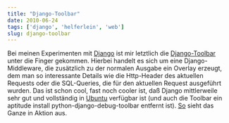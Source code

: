 ```yaml
---
title: "Django-Toolbar"
date: 2010-06-24
tags: ['django', 'helferlein', 'web']
slug: django-toolbar
---
```

Bei meinen Experimenten mit [Django][] ist mir letztlich die
[Django-Toolbar] unter die Finger gekommen. Hierbei handelt es sich um
eine Django-Middleware, die zusätzlich zu der normalen Ausgabe ein
Overlay erzeugt, dem man so interessante Details wie die Http-Header des
aktuellen Requests oder die SQL-Queries, die für den aktuellen Request
ausgeführt wurden. Das ist schon cool, fast noch cooler ist, daß
Django mittlerweile sehr gut und vollständig in [Ubuntu] verfügbar
ist (und auch die Toolbar ein aptitude install
python-django-debug-toolbar entfernt ist). [So] sieht das Ganze in
Aktion aus.


  [Django]: http://www.djangoproject.com/
  [Django-Toolbar]: http://rob.cogit8.org/blog/2008/Sep/19/introducing-django-debug-toolbar/
  [Ubuntu]: http://packages.ubuntu.com/lucid/python-django
  [So]: /static/screenshot-django-toolbar.png

